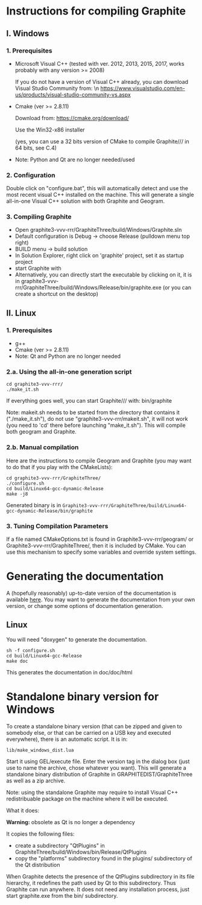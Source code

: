 # Instructions for compiling Graphite

## I. Windows

### 1. Prerequisites

- Microsoft Visual C++ (tested with ver. 2012, 2013, 2015, 2017, works probably with any version >= 2008)

    If you do not have a version of Visual C++ already, you can download Visual Studio Community from: \n
    https://www.visualstudio.com/en-us/products/visual-studio-community-vs.aspx

- Cmake (ver >= 2.8.11)

    Download from: https://cmake.org/download/

    Use the Win32-x86 installer 

    (yes, you can use a 32 bits version of CMake to compile Graphite/// in 64 bits, see C.4)

- Note: Python and Qt are no longer needed/used

### 2. Configuration

Double click on "configure.bat", this will automatically detect and use the
most recent visual C++ installed on the machine. This will generate a
single all-in-one Visual C++ solution with both Graphite and Geogram.

### 3. Compiling Graphite

- Open graphite3-vvv-rrr/GraphiteThree/build/Windows/Graphite.sln
- Default configuration is Debug -> choose Release (pulldown menu top right)
- BUILD menu -> build solution
- In Solution Explorer, right click on 'graphite' project,
   set it as startup project
- start Graphite with <Ctrl><F5>
- Alternatively, you can directly start the executable by clicking on it,
it is in graphite3-vvv-rrr/GraphiteThree/build/Windows/Release/bin/graphite.exe
(or you can create a shortcut on the desktop)

## II. Linux

### 1. Prerequisites
   - g++
   - Cmake (ver >= 2.8.11)
   - Note: Qt and Python are no longer needed

### 2.a. Using the all-in-one generation script

    cd graphite3-vvv-rrr/
    ./make_it.sh

If everything goes well, you can start Graphite/// with:
    bin/graphite

Note: makeit.sh needs to be started from the directory that contains it
("./make_it.sh"), do not use "graphite3-vvv-rrr/makeit.sh", it will not 
work (you need to 'cd' there before launching "make_it.sh"). This will 
compile both geogram and Graphite.

### 2.b. Manual compilation

Here are the instructions to compile Geogram and Graphite (you may want
to do that if you play with the CMakeLists):

    cd graphite3-vvv-rrr/GraphiteThree/
    ./configure.sh
    cd build/Linux64-gcc-dynamic-Release
    make -j8

Generated binary is in `Graphite3-vvv-rrr/GraphiteThree/build/Linux64-gcc-dynamic-Release/bin/graphite`

### 3. Tuning Compilation Parameters

If a file named CMakeOptions.txt is found in Graphite3-vvv-rrr/geogram/
or Graphite3-vvv-rrr/GraphiteThree/, then it is included by CMake. You
can use this mechanism to specify some variables and override system
settings.

# Generating the documentation

A (hopefully reasonably) up-to-date version of the documentation
is available [here](http://alice.loria.fr/software/graphite/doc/html/).
You may want to generate the documentation from your own version, or
change some options of documentation generation.

## Linux 

You will need "doxygen" to generate the documentation.

    sh -f configure.sh
    cd build/Linux64-gcc-Release
    make doc

This generates the documentation in doc/doc/html

# Standalone binary version for Windows


To create a standalone binary version (that can be zipped and
given to somebody else, or that can be carried on a USB key and executed
everywhere), there is an automatic script. It is in:

    lib/make_windows_dist.lua

Start it using GEL/execute file. Enter the version tag in the dialog
box (just use to name the archive, chose whatever you want). This will
generate a standalone binary distribution of Graphite in GRAPHITEDIST/GraphiteThree
as well as a zip archive.

Note: using the standalone Graphite may require to install Visual C++
redistribuable package on the machine where it will be executed.

What it does:

**Warning:** obsolete as Qt is no longer a dependency

It copies the following files:

- create a subdirectory "QtPlugins" in GraphiteThree/build/Windows/bin/Release/QtPlugins
- copy the "platforms" subdirectory found in the plugins/ subdirectory of the Qt distribution

When Graphite detects the presence of the QtPlugins subdirectory in its file
hierarchy, it redefines the path used by Qt to this subdirectory. Thus Graphite
can run anywhere. It does not need any installation process, just start graphite.exe from the
bin/ subdirectory.
